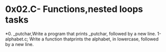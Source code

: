 # 0x02.C- Functions,nested loops tasks
 *0. _putchar,Write a program that prints _putchar, followed by a new line.
1-alphabet.c; Write a function thatprints the alphabet, in lowercase, followed by a new line.
